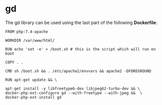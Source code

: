 # gd

The gd library can be used using the last part of the following **Dockerfile**:

    FROM php:7.4-apache

    WORKDIR /var/www/html/

    RUN echo 'set -e' > /boot.sh # this is the script which will run on boot

    COPY . .

    CMD sh /boot.sh && . /etc/apache2/envvars && apache2 -DFOREGROUND

    RUN apt-get update && \

    apt-get install -y libfreetype6-dev libjpeg62-turbo-dev && \
    docker-php-ext-configure gd --with-freetype --with-jpeg &&  \
    docker-php-ext-install gd